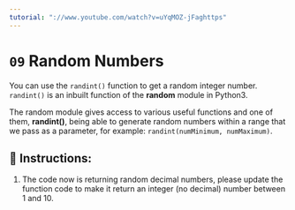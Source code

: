 ```yaml
---
tutorial: "://www.youtube.com/watch?v=uYqMOZ-jFaghttps"
---
```


# `09` Random Numbers

You can use the `randint()` function to get a random integer number. `randint()` is an inbuilt function of the **random** module in Python3.

The random module gives access to various useful functions and one of them, **randint()**,  being able to generate random numbers within a range that we pass as a parameter, for example: `randint(numMinimum, numMaximum)`.

## 📝 Instructions:

1. The code now is returning random decimal numbers, please update the function code to make it return an integer (no decimal) number between 1 and 10.
